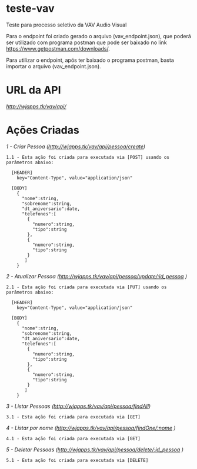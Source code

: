 # teste-vav
Teste para processo seletivo da VAV Audio Visual

Para o endpoint foi criado gerado o arquivo (vav_endpoint.json), que poderá ser utilizado com programa postman que pode ser baixado no link https://www.getpostman.com/downloads/. 

Para utilizar o endpoint, após ter baixado o programa postman, basta importar o arquivo (vav_endpoint.json).

# URL da API
  
  
  *http://wjapps.tk/vav/api/*

# Ações Criadas

 *1 - Criar Pessoa (http://wjapps.tk/vav/api/pessoa/create)*
 
    1.1 - Esta ação foi criada para executada via [POST] usando os parâmetros abaixo:
    
      [HEADER]
        key="Content-Type", value="application/json"
        
      [BODY]
        {
          "nome":string,
          "sobrenome":string,
          "dt_aniversario":date,
          "telefones":[
            {
              "numero":string,
              "tipo":string
            },
            {
              "numero":string,
              "tipo":string
            }
           ]
        }
*2 - Atualizar Pessoa (http://wjapps.tk/vav/api/pessoa/update/:id_pessoa <string>)*

    2.1 - Esta ação foi criada para executada via [PUT] usando os parâmetros abaixo:
    
      [HEADER]
        key="Content-Type", value="application/json"
        
      [BODY]
        {
          "nome":string,
          "sobrenome":string,
          "dt_aniversario":date,
          "telefones":[
            {
              "numero":string,
              "tipo":string
            },
            {
              "numero":string,
              "tipo":string
            }
           ]
        }    

*3 - Listar Pessoas (http://wjapps.tk/vav/api/pessoa/findAll)*

    3.1 - Esta ação foi criada para executada via [GET]
    

*4 - Listar por nome (http://wjapps.tk/vav/api/pessoa/findOne/:nome <string>)*

    4.1 - Esta ação foi criada para executada via [GET]    
    

*5 - Deletar Pessoas (http://wjapps.tk/vav/api/pessoa/delete/:id_pessoa <string>)*

    5.1 - Esta ação foi criada para executada via [DELETE]        
